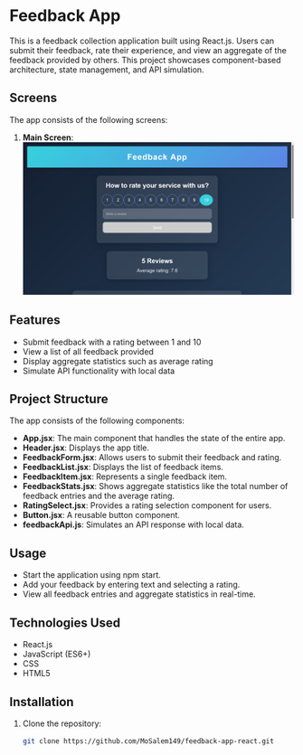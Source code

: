 # Feedback App

This is a feedback collection application built using React.js. Users can submit their feedback, rate their experience, and view an aggregate of the feedback provided by others. This project showcases component-based architecture, state management, and API simulation.

## Screens

The app consists of the following screens:

1. **Main Screen**:
   ![Main Screen](screens/main-screen.png)

## Features

- Submit feedback with a rating between 1 and 10
- View a list of all feedback provided
- Display aggregate statistics such as average rating
- Simulate API functionality with local data

## Project Structure

The app consists of the following components:

- **App.jsx**: The main component that handles the state of the entire app.
- **Header.jsx**: Displays the app title.
- **FeedbackForm.jsx**: Allows users to submit their feedback and rating.
- **FeedbackList.jsx**: Displays the list of feedback items.
- **FeedbackItem.jsx**: Represents a single feedback item.
- **FeedbackStats.jsx**: Shows aggregate statistics like the total number of feedback entries and the average rating.
- **RatingSelect.jsx**: Provides a rating selection component for users.
- **Button.jsx**: A reusable button component.
- **feedbackApi.js**: Simulates an API response with local data.

## Usage

- Start the application using npm start.
- Add your feedback by entering text and selecting a rating.
- View all feedback entries and aggregate statistics in real-time.

## Technologies Used

- React.js
- JavaScript (ES6+)
- CSS
- HTML5

## Installation

1. Clone the repository:
   ```bash
   git clone https://github.com/MoSalem149/feedback-app-react.git
   ```
